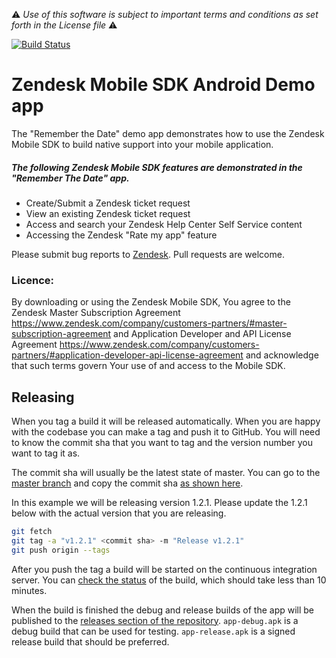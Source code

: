 :warning: *Use of this software is subject to important terms and conditions as set forth in the License file* :warning:

[![Build Status](https://travis-ci.org/zendesk/sdk_demo_app_android.svg?branch=master)](https://travis-ci.org/zendesk/sdk_demo_app_android)

# Zendesk Mobile SDK Android Demo app

The "Remember the Date" demo app demonstrates how to use the Zendesk Mobile SDK to build native support into your mobile application.

##### The following Zendesk Mobile SDK features are demonstrated in the "Remember The Date" app.

* Create/Submit a Zendesk ticket request
* View an existing Zendesk ticket request
* Access and search your Zendesk Help Center Self Service content
* Accessing the Zendesk "Rate my app" feature

Please submit bug reports to [Zendesk](https://rememberthedate.zendesk.com/requests/new). Pull requests are welcome.

### Licence:

By downloading or using the Zendesk Mobile SDK, You agree to the Zendesk Master
Subscription Agreement https://www.zendesk.com/company/customers-partners/#master-subscription-agreement and Application Developer and API License
Agreement https://www.zendesk.com/company/customers-partners/#application-developer-api-license-agreement and
acknowledge that such terms govern Your use of and access to the Mobile SDK.

## Releasing

When you tag a build it will be released automatically. When you are happy with the codebase you can make a tag and push it to GitHub. You will need to know the commit sha that you want to tag and the version number you want to tag it as.

The commit sha will usually be the latest state of master. You can go to the [master branch](https://github.com/zendesk/sdk_demo_app_android/tree/master) and copy the commit sha [as shown here](https://raw.githubusercontent.com/zendesk/sdk_demo_app_android/master/docs/images/commit_sha.png).

In this example we will be releasing version 1.2.1. Please update the 1.2.1 below with the actual version that you are releasing.

```bash
git fetch
git tag -a "v1.2.1" <commit sha> -m "Release v1.2.1"
git push origin --tags
```

After you push the tag a build will be started on the continuous integration server. You can [check the status](https://travis-ci.org/zendesk/sdk_demo_app_android/builds) of the build, which should take less than 10 minutes.

When the build is finished the debug and release builds of the app will be published to the [releases section of the repository](https://github.com/zendesk/sdk_demo_app_android/releases/latest). `app-debug.apk` is a debug build that can be used for testing. `app-release.apk` is a signed release build that should be preferred.
